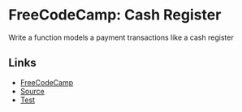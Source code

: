 # FreeCodeCamp: Cash Register

Write a function models a payment transactions like a cash register

## Links 

- [FreeCodeCamp][fcc]
- [Source][source]
- [Test][test]


[fcc]: https://www.freecodecamp.org/learn/javascript-algorithms-and-data-structures/javascript-algorithms-and-data-structures-projects/cash-register
[source]: https://evanplaice.github.io/evanplaice/FreeCodeCamp/JavaScript-Algorithms-And-Data-Structures/5-Cash-Register/index.js
[test]: https://evanplaice.github.io/evanplaice/FreeCodeCamp/JavaScript-Algorithms-And-Data-Structures/5-Cash-Register/index.spec.js
